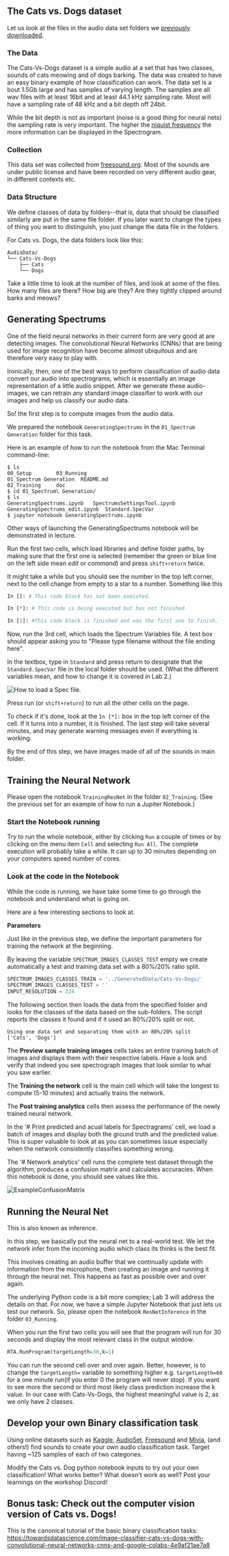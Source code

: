 ## The Cats vs. Dogs dataset
Let us look at the files in the audio data set folders we [previously downloaded](https://github.com/DavidGoedicke/RealtimeAudioClassification/wiki/Lab-0.-Setting-up#download-datasets).

### The Data
The Cats-Vs-Dogs dataset is a simple audio at a set that has two classes, sounds of cats meowing and of dogs barking. The data was created to have an easy binary example of how classification can work. The data set is a bout 1.5Gb large and has samples of varying length. The samples are all wav files with at least 16bit and at least 44.1 kHz sampling rate. Most will have a sampling rate of 48 kHz and a bit depth off 24bit.


While the bit depth is not as important (noise is a good thing for neural nets) the sampling rate is very important. The higher the [niquist frequency](wikipedia.org) the more information can be displayed in the Spectrogram.

### Collection

This data set was collected from [freesound.org](freesound.org). Most of the sounds are under public license and have been recorded on very different audio gear, in different contexts etc. 

### Data Structure
We define classes of data by folders--that is, data that should be classified similarly are put in the same file folder. If you later want to change the types of thing you want to distinguish, you just change the data file in the folders.

For Cats vs. Dogs, the data folders look like this:
``` shell
AudioData/
└── Cats-Vs-Dogs
    ├── Cats
    └── Dogs
````

Take a little time to look at the number of files, and look at some of the files. How many files are there? How big are they? Are they tightly clipped around barks and meows?

## Generating Spectrums
One of the field neural networks in their current form are very good at are detecting images. The convolutional Neural Networks (CNNs) that are being used for image recognition have become almost ubiquitous and are therefore very easy to play with. 

Ironically, then, one of the best ways to perform classification of audio data convert our audio into spectrograms, which is essentially an image representation of a little audio snippet. After we generate these audio-images, we can retrain any standard image classifier to work with our images and help us classify our audio data. 

So! the first step is to compute images from the audio data.

We prepared the notebook `GeneratingSpectrums` in the `01_Spectrum Generation` folder for this task. 

Here is an example of how to run the notebook from the Mac Terminal command-line:

```` shell
$ ls
00_Setup		03_Running
01_Spectrum Generation	README.md
02_Training		doc
$ cd 01_Spectrum\ Generation/
$ ls
GeneratingSpectrums.ipynb	SpectrumsSettingsTool.ipynb
GeneratingSpectrums_edit.ipynb	Standard.SpecVar
$ jupyter notebook GeneratingSpectrums.ipynb 
````
Other ways of launching the GeneratingSpectrums notebook will be demonstrated in lecture.

Run the first two cells,  which load libraries and define folder paths, by making sure that the first one is selected (remember the green or blue line on the left side mean *edit* or *command*) and press `shift+return` twice. 

It might take a while but you should see the number in the top left corner, next to the cell change from empty to a star to a number. Something like this 
```python
In []: # This code block has not been executed.

In [*]: # This code is being executed but has not finished. 

In [1]: #This code block is finished and was the first one to finish. 
```

Now, run the 3rd cell,  which loads the Spectrum Variables file. A text box should appear asking you to "Please type filename without the file ending here". 

In the textbox, type in ``Standard`` and press return to designate that the `Standard.SpecVar` file in the local folder should be used.  (What the different variables mean, and how to change it is covered in Lab 2.) 

![How to load a Spec file.](images/SpecFileLoad.png)

Press run (or `shift+return`) to run all the other cells on the page.

To check if it's done, look at the `In [*]:` box in the top left corner of the cell. If it turns into a number, it is finished. The last step will take several minutes, and may generate warning messages even if everything is working.

By the end of this step, we have images made of all of the sounds in main folder.

## Training the Neural Network

Please open the notebook `TrainingResNet` in the folder `02_Training`. (See the previous set for an example of how to run a Jupiter Notebook.)

### Start the Notebook running
Try to run the whole notebook, either by clicking `Run` a couple of times or by clicking on the menu item `Cell` and selecting `Run All`. The complete execution will probably take a while. It can up to 30 minutes depending on your computers speed number of cores. 

### Look at the code in the Notebook
While the code is running, we have take some time to go through the notebook and understand what is going on.

Here are a few interesting sections to look at.


**Parameters**

Just like in the previous step, we define the important parameters for training the network at the beginning.

By leaving the variable `SPECTRUM_IMAGES_CLASSES_TEST` empty we create automatically a test and training data set with a 80%/20% ratio split. 
```python
SPECTRUM_IMAGES_CLASSES_TRAIN = '../GeneratedData/Cats-Vs-Dogs/'
SPECTRUM_IMAGES_CLASSES_TEST = ''
INPUT_RESOLUTION = 224
```
The following section then loads the data from the specified folder and looks for the classes of the data based on the sub-folders. The script reports the classes it found and if it used an 80%/20% split or not.

```shell
Using one data set and separating them with an 80%/20% split
['Cats', 'Dogs']
```

The **Preview sample training images** cells takes an entire training batch of images and displays them with their respective labels. Have a look and verify that indeed you see spectrograph images that look similar to what you saw earlier.


The **Training the network** cell is the main cell which will take the longest to compute (5-10 minutes) and actually trains the network. 

The **Post training analytics** cells then assess the performance of the newly trained neural network.

In the '# Print predicted and acual labels for Spectragrams' cell, we load a batch of images and display both the ground truth and the predicted value. This is super valuable to look at as you can sometimes issue especially when the network consistently classifies something wrong.

The '# Network analytics' cell runs the complete test dataset through the algorithm, produces a confusion matrix and calculates accuracies. When this notebook is done, you should see values like this.

![ExampleConfusionMatrix](images/confusionmatrix.png)

## Running the Neural Net
This is also known as inference. 

In this step, we basically put the neural net to a real-world test. We let the network infer from the incoming audio which class its thinks is the best fit.

This involves creating an audio buffer that we continually update with information from the microphone, then creating an image and running it through the neural net. This happens as fast as possible over and over again.

The underlying Python code is a bit more complex; Lab 3 will address the details on that. For now, we have a simple Jupyter Notebook that just lets us test our network. So, please open the notebook `ResNetInference` in the folder `03_Running`. 

When you run the first two cells you will see that the program will run for 30 seconds and display the most relevant class in the output window.

```python
RTA.RunProgram(targetLength=30,k=1)
```
You can run the second cell over and over again. Better, however, is to change the ``targetLength=`` variable to something higher e.g. ``targetLength=60`` for a one minute run(if you enter 0 the program will never stop). If you want to see more the second or third most likely class prediction increase the k value. In our case with Cats-Vs-Dogs, the highest meaningful value is 2, as we only have 2 classes. 
 
## Develop your own Binary classification task

Using online datasets such as [Kaggle](https://www.kaggle.com/tags/audio-data), [AudioSet](https://research.google.com/audioset/), [Freesound](https://datasets.freesound.org/fsd/) and [Mivia](https://mivia.unisa.it/datasets/audio-analysis/mivia-audio-events/), (and others!) find sounds to create your own audio classification task. Target having ~125 samples of each of two categories. 

Modify the Cats vs. Dog python notebook inputs to try out your own classification! What works better? What doesn't work as well? Post your learnings on the workshop Discord!

## Bonus task: Check out the computer vision version of Cats vs. Dogs!

This is the canonical tutorial of the basic binary classification tasks: https://towardsdatascience.com/image-classifier-cats-vs-dogs-with-convolutional-neural-networks-cnns-and-google-colabs-4e9af21ae7a8